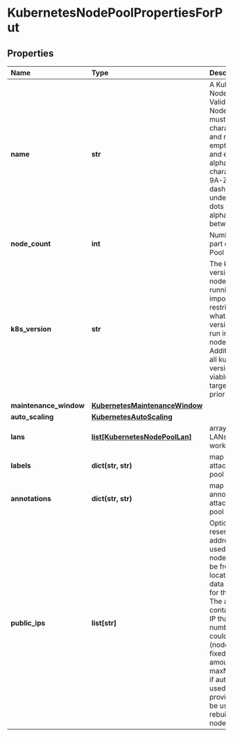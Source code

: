 # KubernetesNodePoolPropertiesForPut

## Properties

| Name | Type | Description | Notes |
| :--- | :--- | :--- | :--- |
| **name** | **str** | A Kubernetes Node Pool Name. Valid Kubernetes Node Pool name must be 63 characters or less and must be empty or begin and end with an alphanumeric character \(\[a-z0-9A-Z\]\) with dashes \(-\), underscores \(\_\), dots \(.\), and alphanumerics between. |  |
| **node\_count** | **int** | Number of nodes part of the Node Pool |  |
| **k8s\_version** | **str** | The kubernetes version in which a nodepool is running. This imposes restrictions on what kubernetes versions can be run in a cluster's nodepools. Additionally, not all kubernetes versions are viable upgrade targets for all prior versions. | \[optional\] |
| **maintenance\_window** | [**KubernetesMaintenanceWindow**](kubernetesmaintenancewindow.md) |  | \[optional\] |
| **auto\_scaling** | [**KubernetesAutoScaling**](kubernetesautoscaling.md) |  | \[optional\] |
| **lans** | [**list\[KubernetesNodePoolLan\]**](kubernetesnodepoollan.md) | array of additional LANs attached to worker nodes | \[optional\] |
| **labels** | **dict\(str, str\)** | map of labels attached to node pool | \[optional\] |
| **annotations** | **dict\(str, str\)** | map of annotations attached to node pool | \[optional\] |
| **public\_ips** | **list\[str\]** | Optional array of reserved public IP addresses to be used by the nodes. IPs must be from same location as the data center used for the node pool. The array must contain one extra IP than maximum number of nodes could be. \(nodeCount+1 if fixed node amount or maxNodeCount+1 if auto scaling is used\) The extra provided IP Will be used during rebuilding of nodes. | \[optional\] |

